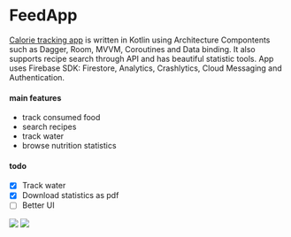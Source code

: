 # FeedApp

[Calorie tracking app][gp] is written in Kotlin using Architecture Compontents such as Dagger, Room, MVVM, Coroutines and Data binding. It also supports recipe search through API and has beautiful statistic tools. App uses Firebase SDK: Firestore, Analytics, Crashlytics, Cloud Messaging and Authentication.

#### main features
* track consumed food
* search recipes
* track water
* browse nutrition statistics

#### todo
- [x] Track water
- [x] Download statistics as pdf
- [ ] Better UI

![](https://i.imgur.com/s5uJvwr.jpg)
![](https://i.imgur.com/keSgN8D.jpg)


   [gp]: <https://play.google.com/store/apps/details?id=com.feedapp.app>
